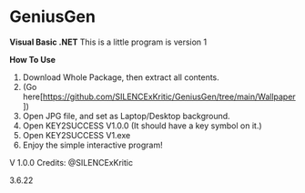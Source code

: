 # GeniusGen
**Visual Basic .NET**
This is a little program is version 1

**How To Use**

1) Download Whole Package, then extract all contents.
2) (Go here[https://github.com/SILENCExKritic/GeniusGen/tree/main/Wallpaper])
3) Open JPG file, and set as Laptop/Desktop background.
4) Open KEY2SUCCESS V1.0.0 (It should have a key symbol on it.)
5) Open KEY2SUCCESS V1.exe
6) Enjoy the simple interactive program!


V 1.0.0
Credits: 
@SILENCExKritic


3.6.22
